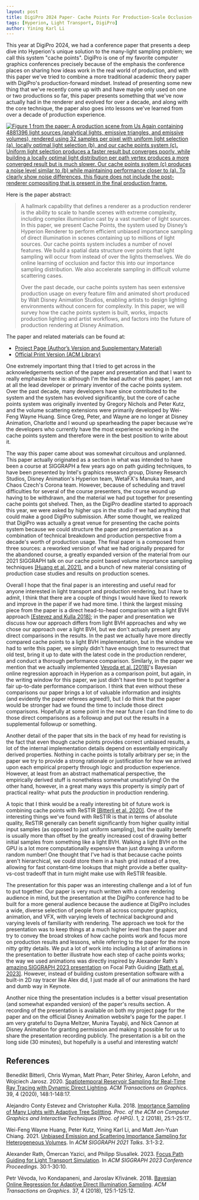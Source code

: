```yaml
---
layout: post
title: DigiPro 2024 Paper- Cache Points For Production-Scale Occlusion-Aware Many-Lights Sampling And Volumetric Scattering
tags: [Hyperion, Light Transport, DigiPro]
author: Yining Karl Li
---
```


This year at DigiPro 2024, we had a conference paper that presents a deep dive into Hyperion's unique solution to the many-light sampling problem; we call this system "cache points".
DigiPro is one of my favorite computer graphics conferences precisely because of the emphasis the conference places on sharing how ideas work in the real world of production, and with this paper we've tried to combine a more traditional academic theory paper with DigiPro's production-forward mindset.
Instead of presenting some new thing that we've recently come up with and have maybe only used on one or two productions so far, this paper presents something that we've now actually had in the renderer and evolved for over a decade, and along with the core technique, the paper also goes into lessons we've learned from over a decade of production experience.

[![Figure 1 from the paper: A production scene from Us Again containing 4881396 light sources (analytical lights, emissive triangles, and emissive volumes), rendered using 32 samples per pixel with uniform light selection (a), locally optimal light selection (b), and our cache points system (c). Uniform light selection produces a faster result but converges poorly, while building a locally optimal light distribution per path vertex produces a more converged result but is much slower. Our cache points system (c) produces a noise level similar to (b) while maintaining performance closer to (a). To clearly show noise differences, this figure does not include the post-renderer compositing that is present in the final production frame.
]({{site.url}}/content/images/2024/Jul/cachepoints-paper/preview/teaser.jpg)]({{site.url}}/content/images/2024/Jul/cachepoints-paper/teaser.png)

Here is the paper abstract:

> A hallmark capability that defines a renderer as a production renderer is the ability to scale to handle scenes with extreme complexity, including complex illumination cast by a vast number of light sources. In this paper, we present Cache Points, the system used by Disney’s Hyperion Renderer to perform efficient unbiased importance sampling of direct illumination in scenes containing up to millions of light sources. Our cache points system includes a number of novel features. We build a spatial data structure over points that light sampling will occur from instead of over the lights themselves. We do online learning of occlusion and factor this into our importance sampling distribution. We also accelerate sampling in difficult volume scattering cases.
>
> Over the past decade, our cache points system has seen extensive production usage on every feature film and animated short produced by Walt Disney Animation Studios, enabling artists to design lighting environments without concern for complexity. In this paper, we will survey how the cache points system is built, works, impacts production lighting and artist workflows, and factors into the future of production rendering at Disney Animation.

The paper and related materials can be found at:

* [Project Page (Author’s Version and Supplementary Material)](https://www.yiningkarlli.com/projects/cachepoints.html)
* [Official Print Version (ACM Library)](http://dx.doi.org/10.1145/3665320.3670993)

One extremely important thing that I tried to get across in the acknowledgements section of the paper and presentation and that I want to really emphasize here is: although I'm the lead author of this paper, I am not at all the lead developer or primary inventor of the cache points system.
Over the past decade, many developers have since contributed to the system and the system has evolved significantly, but the core of cache points system was originally invented by Gregory Nichols and Peter Kutz, and the volume scattering extensions were primarily developed by Wei-Feng Wayne Huang.
Since Greg, Peter, and Wayne are no longer at Disney Animation, Charlotte and I wound up spearheading the paper because we're the developers who currently have the most experience working in the cache points system and therefore were in the best position to write about it.

The way this paper came about was somewhat circuitous and unplanned.
This paper actually originated as a section in what was intended to have been a course at SIGGRAPH a few years ago on path guiding techniques, to have been presented by Intel's graphics research group, Disney Research Studios, Disney Animation's Hyperion team, WetaFX's Manuka team, and Chaos Czech's Corona team.
However, because of scheduling and travel difficulties for several of the course presenters, the course wound up having to be withdrawn, and the material we had put together for presenting cache points got shelved.
Then, as the DigiPro deadline started to approach this year, we were asked by higher ups in the studio if we had anything that could make a good DigiPro submission.
After some thought, we realized that DigiPro was actually a great venue for presenting the cache points system because we could structure the paper and presentation as a combination of technical breakdown and production perspective from a decade's worth of production usage.
The final paper is a composed from three sources: a reworked version of what we had originally prepared for the abandoned course, a greatly expanded version of the material from our 2021 SIGGRAPH talk on our cache point based volume importance sampling techniques [[Huang et al. 2021]](https://doi.org/10.1145/3450623.3464644), and a bunch of new material consisting of production case studies and results on production scenes.

Overall I hope that the final paper is an interesting and useful read for anyone interested in light transport and production rendering, but I have to admit, I think that there are a couple of things I would have liked to rework and improve in the paper if we had more time.
I think the largest missing piece from the paper is a direct head-to-head comparison with a light BVH approach [[Estevez and Kulla 2018]](https://doi.org/10.1145/3233305); in the paper and presentation we discuss how our approach differs from light BVH approaches and why we chose our approach over a light BVH, but we don't actually present any direct comparisons in the results.
In the past we actually have more directly compared cache points to a light BVH implementation, but in the window we had to write this paper, we simply didn't have enough time to resurrect that old test, bring it up to date with the latest code in the production renderer, and conduct a thorough performance comparison.
Similarly, in the paper we mention that we actually implemented [Vevoda et al. [2018]](https://doi.org/10.1145/3197517.3201340)'s Bayesian online regression approach in Hyperion as a comparison point, but again, in the writing window for this paper, we just didn't have time to put together a fair up-to-date performance comparison.
I think that even without these comparisons our paper brings a lot of valuable information and insights (and evidently the paper referees agreed!), but I do think that the paper would be stronger had we found the time to include those direct comparisons.
Hopefully at some point in the near future I can find time to do those direct comparisons as a followup and put out the results in a supplemental followup or something.

Another detail of the paper that sits in the back of my head for revisting is the fact that even though cache points provides correct unbiased results, a lot of the internal implementation details depend on essentially empirically derived properties.
Nothing in cache points is totally arbitrary per se; in the paper we try to provide a strong rationale or justification for how we arrived upon each empirical property through logic and production experience.
However, at least from an abstract mathematical perspective, the empirically derived stuff is nonetheless somewhat unsatisfying!
On the other hand, however, in a great many ways this property is simply part of practical reality- what puts the _production_ in production rendering.

A topic that I think would be a really interesting bit of future work is combining cache points with ReSTIR [[Bitterli et al. 2020]](https://doi.org/10.1145/3386569.3392481).
One of the interesting things we've found with ReSTIR is that in terms of absolute quality, ReSTIR generally can benefit significantly from higher quality initial input samples (as opposed to just uniform sampling), but the quality benefit is usually more than offset by the greatly increased cost of drawing better initial samples from something like a light BVH.
Walking a light BVH on the GPU is a lot more computationally expensive than just drawing a uniform random number!
One thought that I've had is that because cache points aren't hierarchical, we could store them in a hash grid instead of a tree, allowing for fast constant-time lookups that might provide a better quality-vs-cost tradeoff that in turn might make use with ReSTIR feasible.

The presentation for this paper was an interesting challenge and a lot of fun to put together.
Our paper is very much written with a core rendering audience in mind, but the presentation at the DigiPro conference had to be built for a more general audience because the audience at DigiPro includes a wide, diverse selection of people from all across computer graphics, animation, and VFX, with varying levels of technical background and varying levels of familiarity with rendering.
The approach we took for the presentation was to keep things at a much higher level than the paper and try to convey the broad strokes of how cache points work and focus more on production results and lessons, while referring to the paper for the more nitty gritty details.
We put a lot of work into including a lot of animations in the presentation to better illustrate how each step of cache points works; the way we used animations was directly inspired by Alexander Rath's [amazing SIGGRAPH 2023 presentation](https://www.youtube.com/watch?v=2gMt0WzSVpM) on Focal Path Guiding [[Rath et al. 2023]](https://doi.org/10.1145/3588432.3591543).
However, instead of building custom presentation software with a built-in 2D ray tracer like Alex did, I just made all of our animations the hard and dumb way in Keynote.

Another nice thing the presentation includes is a better visual presentation (and somewhat expanded version) of the paper's results section.
A recording of the presentation is available on both my project page for the paper and on the official Disney Animation website's page for the paper.
I am very grateful to Dayna Meltzer, Munira Tayabji, and Nick Cannon at Disney Animation for granting permission and making it possible for us to share the presentation recording publicly.
The presentation is a bit on the long side (30 minutes), but hopefully is a useful and interesting watch!

## References

Benedikt Bitterli, Chris Wyman, Matt Pharr, Peter Shirley, Aaron Lefohn, and Wojciech Jarosz. 2020. [Spatiotemporal Reservoir Sampling for Real-Time Ray Tracing with Dynamic Direct Lighting](https://doi.org/10.1145/3386569.3392481). _ACM Transactions on Graphics_. 39, 4 (2020), 148:1-148:17.

Alejandro Conty Estevez and Christopher Kulla. 2018. [Importance Sampling of Many Lights with Adaptive Tree Splitting](https://doi.org/10.1145/3233305). _Proc. of the ACM on Computer Graphics and Interactive Techniques (Proc. of HPG)_. 1, 2 (2018), 25:1-25:17.. 

Wei-Feng Wayne Huang, Peter Kutz, Yining Karl Li, and Matt Jen-Yuan Chiang. 2021. [Unbiased Emission and Scattering Importance Sampling for Heterogeneous Volumes](https://doi.org/10.1145/3450623.3464644). In _ACM SIGGRAPH 2021 Talks_. 3:1-3:2.

Alexander Rath, Ömercan Yazici, and Philipp Slusallek. 2023. [Focus Path Guiding for Light Transport Simulation](https://doi.org/10.1145/3588432.3591543). In _ACM SIGGRAPH 2023 Conference Proceedings_. 30:1-30:10.

Petr Vévoda, Ivo Kondapaneni, and Jaroslav Křivánek. 2018. [Bayesian Online Regression for Adaptive Direct Illumination Sampling](https://doi.org/10.1145/3197517.3201340). _ACM Transactions on Graphics_. 37, 4 (2018), 125:1-125:12.
